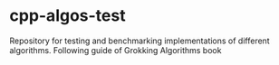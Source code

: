 # cpp-algos-test
Repository for testing and benchmarking implementations of different algorithms. Following guide of Grokking Algorithms book
